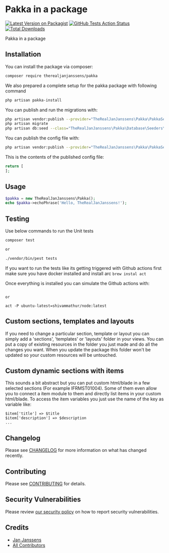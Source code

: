 # Pakka in a package

[![Latest Version on Packagist](https://img.shields.io/packagist/v/therealjanjanssens/pakka.svg?style=flat-square)](https://packagist.org/packages/therealjanjanssens/pakka)
[![GitHub Tests Action Status](https://img.shields.io/github/workflow/status/therealjanjanssens/pakka/run-tests?label=tests)](https://github.com/therealjanjanssens/pakka/actions?query=workflow%3ATests+branch%3Amaster)
[![Total Downloads](https://img.shields.io/packagist/dt/therealjanjanssens/pakka.svg?style=flat-square)](https://packagist.org/packages/therealjanjanssens/pakka)


Pakka in a package 

## Installation

You can install the package via composer:

```bash
composer require therealjanjanssens/pakka
```

We also prepared a complete setup for the pakka package with following command
```bash
php artisan pakka-install
```

You can publish and run the migrations with:

```bash
php artisan vendor:publish --provider="TheRealJanJanssens\Pakka\PakkaServiceProvider" --tag="migrations"
php artisan migrate
php artisan db:seed --class="TheRealJanJanssens\Pakka\Database\Seeders\DatabaseSeeder"
```

You can publish the config file with:
```bash
php artisan vendor:publish --provider="TheRealJanJanssens\Pakka\PakkaServiceProvider" --tag="config"
```

This is the contents of the published config file:

```php
return [
];
```

## Usage

```php
$pakka = new TheRealJanJanssens\Pakka();
echo $pakka->echoPhrase('Hello, TheRealJanJanssens!');
```

## Testing
Use below commands to run the Unit tests

```bash
composer test

or

./vendor/bin/pest tests
```

If you want to run the tests like its getting triggered with Github actions first make sure you have docker installed and install arc
```brew instal act```

Once everything is installed you can simulate the Github actions with:
```act

or 

act -P ubuntu-latest=shivammathur/node:latest
```

## Custom sections, templates and layouts
If you need to change a particular section, template or layout you can simply add a 'sections', 'templates' or 'layouts' folder in your views. You can put a copy of existing resources in the folder you just made and do all the changes you want. When you update the package this folder won't be updated so your custom resources will be untouched.

## Custom dynamic sections with items
This sounds a bit abstract but you can put custom html/blade in a few selected sections (For example IFRMST01004). Some of them even allow you to connect a item module to them and directly list items in your custom html/blade. To access the item variables you just use the name of the key as variable like:
```
$item['title'] => $title
$item['description'] => $description
...
```


## Changelog

Please see [CHANGELOG](CHANGELOG.md) for more information on what has changed recently.

## Contributing

Please see [CONTRIBUTING](.github/CONTRIBUTING.md) for details.

## Security Vulnerabilities

Please review [our security policy](../../security/policy) on how to report security vulnerabilities.

## Credits

- [Jan Janssens](https://github.com/TheRealJanJanssens)
- [All Contributors](../../contributors)

<!-- ## License

The MIT License (MIT). Please see [License File](LICENSE.md) for more information. -->
